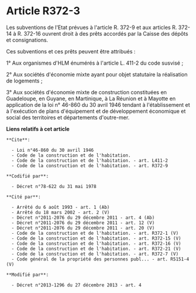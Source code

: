 # Article R372-3

Les subventions de l'Etat prévues à l'article R. 372-9 et aux articles R. 372-14 à R. 372-16 ouvrent droit à des prêts
accordés par la Caisse des dépôts et consignations.

Ces subventions et ces prêts peuvent être attribués :

1° Aux organismes d'HLM énumérés à l'article L. 411-2 du code susvisé ;

2° Aux sociétés d'économie mixte ayant pour objet statutaire la réalisation de logements ;

3° Aux sociétés d'économie mixte de construction constituées en Guadeloupe, en Guyane, en Martinique, à La Réunion et à
Mayotte en application de la loi n° 46-860 du 30 avril 1946 tendant à l'établissement et à l'exécution de plans d'équipement
et de développement économique et social des territoires et départements d'outre-mer.

**Liens relatifs à cet article**

	**Cite**:

	  - Loi n°46-860 du 30 avril 1946
	  - Code de la construction et de l'habitation.
	  - Code de la construction et de l'habitation. - art. L411-2
	  - Code de la construction et de l'habitation. - art. R372-9

	**Codifié par**:

	  - Décret n°78-622 du 31 mai 1978

	**Cité par**:

	  - Arrêté du 6 août 1993 - art. 1 (Ab)
	  - Arrêté du 18 mars 2002 - art. 2 (V)
	  - Décret n°2011-2076 du 29 décembre 2011 - art. 4 (Ab)
	  - Décret n°2011-2076 du 29 décembre 2011 - art. 12 (V)
	  - Décret n°2011-2076 du 29 décembre 2011 - art. 20 (V)
	  - Code de la construction et de l'habitation. - art. R372-1 (V)
	  - Code de la construction et de l'habitation. - art. R372-15 (V)
	  - Code de la construction et de l'habitation. - art. R372-16 (V)
	  - Code de la construction et de l'habitation. - art. R372-21 (V)
	  - Code de la construction et de l'habitation. - art. R372-7 (V)
	  - Code général de la propriété des personnes publ... - art. R5151-4 (V)

	**Modifié par**:

	  - Décret n°2013-1296 du 27 décembre 2013 - art. 4
